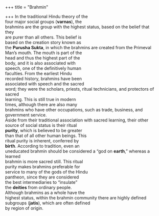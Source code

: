 +++
title = "Brahmin"

+++
In the traditional Hindu theory of the  
four major social groups (**varnas**), the  
brahmins are the group with the highest status, based on the belief that they  
are purer than all others. This belief is  
based on the creation story known as  
the **Purusha Sukta**, in which the brahmins are created from the Primeval  
Man’s mouth. The mouth is part of the  
head and thus the highest part of the  
body, and it is also associated with  
speech, one of the definitively human  
faculties. From the earliest Hindu  
recorded history, brahmins have been  
associated with speech and the sacred  
word; they were the scholars, priests, ritual technicians, and protectors of sacred  
learning. This is still true in modern  
times, although there are also many  
brahmins who have other occupations, such as trade, business, and  
government service.  
Aside from their traditional association with sacred learning, their other  
source of social status is their ritual  
**purity**, which is believed to be greater  
than that of all other human beings. This  
ritual purity is inherent, conferred by  
**birth**. According to tradition, even an  
uneducated brahmin should be considered a “god on **earth**,” whereas a learned  
brahmin is more sacred still. This ritual  
purity makes brahmins preferable for  
service to many of the gods of the Hindu  
pantheon, since they are considered  
the best intermediaries to “insulate”  
the **deities** from ordinary people.  
Although brahmins as a whole have the  
highest status, within the brahmin community there are highly defined subgroups (**jatis**), which are often defined  
by region of origin.
